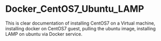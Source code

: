 # Docker_CentOS7_Ubuntu_LAMP
This is clear documentation of installing CentOS7 on a Virtual machine, installing docker on CentOS7 guest, pulling the ubuntu image, installing LAMP on ubuntu via Docker service.
